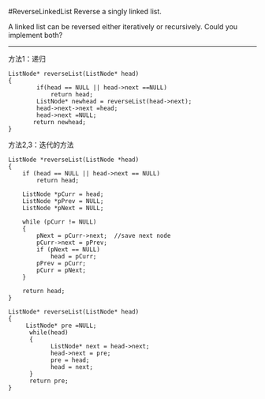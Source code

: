 #ReverseLinkedList
Reverse a singly linked list.

A linked list can be reversed either iteratively or recursively. Could you implement both?


---



方法1：递归
```
ListNode* reverseList(ListNode* head)
{
        if(head == NULL || head->next ==NULL)
            return head;
        ListNode* newhead = reverseList(head->next);
        head->next->next =head;
        head->next =NULL;
       return newhead;
}
```


方法2,3：迭代的方法
```
ListNode *reverseList(ListNode *head)
{
    if (head == NULL || head->next == NULL)
        return head;

    ListNode *pCurr = head;
    ListNode *pPrev = NULL;
    ListNode *pNext = NULL;

    while (pCurr != NULL)
    {
        pNext = pCurr->next;  //save next node
        pCurr->next = pPrev;
        if (pNext == NULL)
            head = pCurr;
        pPrev = pCurr;
        pCurr = pNext;
    }

    return head;
}
```



```
ListNode* reverseList(ListNode* head)
{
     ListNode* pre =NULL;
      while(head)
      {
            ListNode* next = head->next;
            head->next = pre;
            pre = head;
            head = next;
      }
      return pre;
}
```